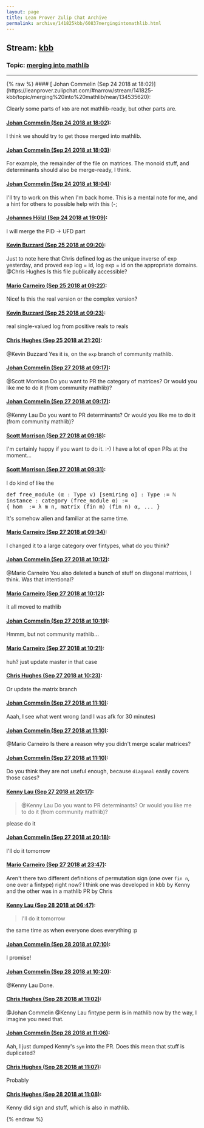 ```yaml
---
layout: page
title: Lean Prover Zulip Chat Archive 
permalink: archive/141825kbb/60837mergingintomathlib.html
---
```


## Stream: [kbb](https://leanprover-community.github.io/archive/141825kbb/index.html)
### Topic: [merging into mathlib](https://leanprover-community.github.io/archive/141825kbb/60837mergingintomathlib.html)

---

<base href="https://leanprover.zulipchat.com">
{% raw %}
#### [ Johan Commelin (Sep 24 2018 at 18:02)](https://leanprover.zulipchat.com/#narrow/stream/141825-kbb/topic/merging%20into%20mathlib/near/134535620):
<p>Clearly some parts of <code>kbb</code> are not mathlib-ready, but other parts are.</p>

#### [ Johan Commelin (Sep 24 2018 at 18:02)](https://leanprover.zulipchat.com/#narrow/stream/141825-kbb/topic/merging%20into%20mathlib/near/134535629):
<p>I think we should try to get those merged into mathlib.</p>

#### [ Johan Commelin (Sep 24 2018 at 18:03)](https://leanprover.zulipchat.com/#narrow/stream/141825-kbb/topic/merging%20into%20mathlib/near/134535659):
<p>For example, the remainder of the file on matrices. The monoid stuff, and determinants should also be merge-ready, I think.</p>

#### [ Johan Commelin (Sep 24 2018 at 18:04)](https://leanprover.zulipchat.com/#narrow/stream/141825-kbb/topic/merging%20into%20mathlib/near/134535744):
<p>I'll try to work on this when I'm back home. This is a mental note for me, and a hint for others to possible help with this (-;</p>

#### [ Johannes Hölzl (Sep 24 2018 at 19:09)](https://leanprover.zulipchat.com/#narrow/stream/141825-kbb/topic/merging%20into%20mathlib/near/134539311):
<p>I will merge the PID -&gt; UFD part</p>

#### [ Kevin Buzzard (Sep 25 2018 at 09:20)](https://leanprover.zulipchat.com/#narrow/stream/141825-kbb/topic/merging%20into%20mathlib/near/134579577):
<p>Just to note here that Chris defined log as the unique inverse of exp yesterday, and proved exp log = id, log exp = id on the appropriate domains. <span class="user-mention" data-user-id="110044">@Chris Hughes</span> Is this file publically accessible?</p>

#### [ Mario Carneiro (Sep 25 2018 at 09:22)](https://leanprover.zulipchat.com/#narrow/stream/141825-kbb/topic/merging%20into%20mathlib/near/134579668):
<p>Nice! Is this the real version or the complex version?</p>

#### [ Kevin Buzzard (Sep 25 2018 at 09:23)](https://leanprover.zulipchat.com/#narrow/stream/141825-kbb/topic/merging%20into%20mathlib/near/134579688):
<p>real single-valued log from positive reals to reals</p>

#### [ Chris Hughes (Sep 25 2018 at 21:20)](https://leanprover.zulipchat.com/#narrow/stream/141825-kbb/topic/merging%20into%20mathlib/near/134621012):
<p><span class="user-mention" data-user-id="110038">@Kevin Buzzard</span> Yes it is, on the <code>exp</code> branch of community mathlib.</p>

#### [ Johan Commelin (Sep 27 2018 at 09:17)](https://leanprover.zulipchat.com/#narrow/stream/141825-kbb/topic/merging%20into%20mathlib/near/134727322):
<p><span class="user-mention" data-user-id="110087">@Scott Morrison</span> Do you want to PR the category of matrices? Or would you like me to do it (from community mathlib)?</p>

#### [ Johan Commelin (Sep 27 2018 at 09:17)](https://leanprover.zulipchat.com/#narrow/stream/141825-kbb/topic/merging%20into%20mathlib/near/134727341):
<p><span class="user-mention" data-user-id="110064">@Kenny Lau</span> Do you want to PR determinants? Or would you like me to do it (from community mathlib)?</p>

#### [ Scott Morrison (Sep 27 2018 at 09:18)](https://leanprover.zulipchat.com/#narrow/stream/141825-kbb/topic/merging%20into%20mathlib/near/134727401):
<p>I'm certainly happy if you want to do it. :-) I have a lot of open PRs at the moment...</p>

#### [ Scott Morrison (Sep 27 2018 at 09:31)](https://leanprover.zulipchat.com/#narrow/stream/141825-kbb/topic/merging%20into%20mathlib/near/134727903):
<p>I do kind of like the </p>
<div class="codehilite"><pre><span></span>def free_module (α : Type v) [semiring α] : Type := ℕ
instance : category (free_module α) :=
{ hom  := λ m n, matrix (fin m) (fin n) α, ... }
</pre></div>


<p>It's somehow alien and familiar at the same time.</p>

#### [ Mario Carneiro (Sep 27 2018 at 09:34)](https://leanprover.zulipchat.com/#narrow/stream/141825-kbb/topic/merging%20into%20mathlib/near/134728028):
<p>I changed it to a large category over fintypes, what do you think?</p>

#### [ Johan Commelin (Sep 27 2018 at 10:12)](https://leanprover.zulipchat.com/#narrow/stream/141825-kbb/topic/merging%20into%20mathlib/near/134729544):
<p><span class="user-mention" data-user-id="110049">@Mario Carneiro</span> You also deleted a bunch of stuff on diagonal matrices, I think. Was that intentional?</p>

#### [ Mario Carneiro (Sep 27 2018 at 10:12)](https://leanprover.zulipchat.com/#narrow/stream/141825-kbb/topic/merging%20into%20mathlib/near/134729550):
<p>it all moved to mathlib</p>

#### [ Johan Commelin (Sep 27 2018 at 10:19)](https://leanprover.zulipchat.com/#narrow/stream/141825-kbb/topic/merging%20into%20mathlib/near/134729823):
<p>Hmmm, but not community mathlib...</p>

#### [ Mario Carneiro (Sep 27 2018 at 10:21)](https://leanprover.zulipchat.com/#narrow/stream/141825-kbb/topic/merging%20into%20mathlib/near/134729915):
<p>huh? just update master in that case</p>

#### [ Chris Hughes (Sep 27 2018 at 10:23)](https://leanprover.zulipchat.com/#narrow/stream/141825-kbb/topic/merging%20into%20mathlib/near/134730013):
<p>Or update the matrix branch</p>

#### [ Johan Commelin (Sep 27 2018 at 11:10)](https://leanprover.zulipchat.com/#narrow/stream/141825-kbb/topic/merging%20into%20mathlib/near/134732181):
<p>Aaah, I see what went wrong (and I was afk for 30 minutes)</p>

#### [ Johan Commelin (Sep 27 2018 at 11:10)](https://leanprover.zulipchat.com/#narrow/stream/141825-kbb/topic/merging%20into%20mathlib/near/134732188):
<p><span class="user-mention" data-user-id="110049">@Mario Carneiro</span> Is there a reason why you didn't merge scalar matrices?</p>

#### [ Johan Commelin (Sep 27 2018 at 11:10)](https://leanprover.zulipchat.com/#narrow/stream/141825-kbb/topic/merging%20into%20mathlib/near/134732197):
<p>Do you think they are not useful enough, because <code>diagonal</code> easily covers those cases?</p>

#### [ Kenny Lau (Sep 27 2018 at 20:17)](https://leanprover.zulipchat.com/#narrow/stream/141825-kbb/topic/merging%20into%20mathlib/near/134763925):
<blockquote>
<p><span class="user-mention" data-user-id="110064">@Kenny Lau</span> Do you want to PR determinants? Or would you like me to do it (from community mathlib)?</p>
</blockquote>
<p>please do it</p>

#### [ Johan Commelin (Sep 27 2018 at 20:18)](https://leanprover.zulipchat.com/#narrow/stream/141825-kbb/topic/merging%20into%20mathlib/near/134764034):
<p>I'll do it tomorrow</p>

#### [ Mario Carneiro (Sep 27 2018 at 23:47)](https://leanprover.zulipchat.com/#narrow/stream/141825-kbb/topic/merging%20into%20mathlib/near/134775734):
<p>Aren't there two different definitions of permutation sign (one over <code>fin n</code>, one over a fintype) right now? I think one was developed in kbb by Kenny and the other was in a mathlib PR by Chris</p>

#### [ Kenny Lau (Sep 28 2018 at 06:47)](https://leanprover.zulipchat.com/#narrow/stream/141825-kbb/topic/merging%20into%20mathlib/near/134794434):
<blockquote>
<p>I'll do it tomorrow</p>
</blockquote>
<p>the same time as when everyone does everything :p</p>

#### [ Johan Commelin (Sep 28 2018 at 07:10)](https://leanprover.zulipchat.com/#narrow/stream/141825-kbb/topic/merging%20into%20mathlib/near/134795246):
<p>I promise!</p>

#### [ Johan Commelin (Sep 28 2018 at 10:20)](https://leanprover.zulipchat.com/#narrow/stream/141825-kbb/topic/merging%20into%20mathlib/near/134809097):
<p><span class="user-mention" data-user-id="110064">@Kenny Lau</span> Done.</p>

#### [ Chris Hughes (Sep 28 2018 at 11:02)](https://leanprover.zulipchat.com/#narrow/stream/141825-kbb/topic/merging%20into%20mathlib/near/134810968):
<p><span class="user-mention" data-user-id="112680">@Johan Commelin</span> <span class="user-mention" data-user-id="110064">@Kenny Lau</span> fintype perm is in mathlib now by the way, I imagine you need that.</p>

#### [ Johan Commelin (Sep 28 2018 at 11:06)](https://leanprover.zulipchat.com/#narrow/stream/141825-kbb/topic/merging%20into%20mathlib/near/134811181):
<p>Aah, I just dumped Kenny's <code>sym</code> into the PR. Does this mean that stuff is duplicated?</p>

#### [ Chris Hughes (Sep 28 2018 at 11:07)](https://leanprover.zulipchat.com/#narrow/stream/141825-kbb/topic/merging%20into%20mathlib/near/134811214):
<p>Probably</p>

#### [ Chris Hughes (Sep 28 2018 at 11:08)](https://leanprover.zulipchat.com/#narrow/stream/141825-kbb/topic/merging%20into%20mathlib/near/134811260):
<p>Kenny did sign and stuff, which is also in mathlib.</p>


{% endraw %}
